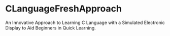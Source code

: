 # CLanguageFreshApproach
An Innovative Approach to Learning C Language with a Simulated Electronic Display to Aid Beginners in Quick Learning.
